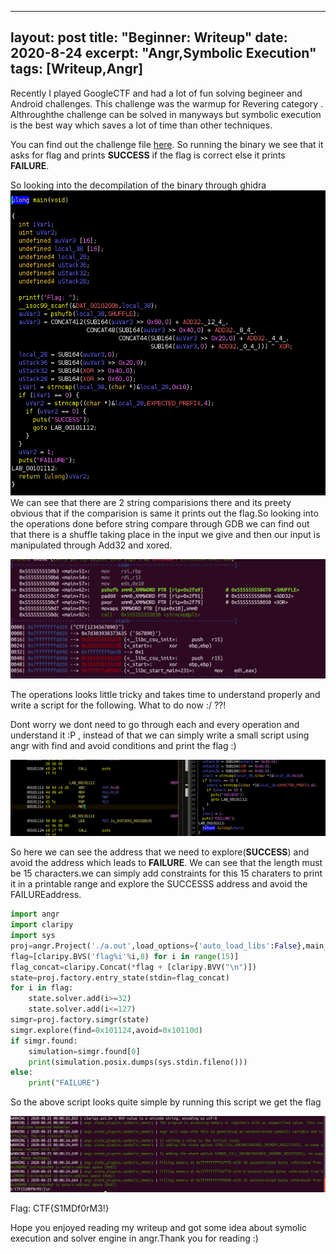 
---
layout: post
title: "Beginner: Writeup"
date: 2020-8-24
excerpt: "Angr,Symbolic Execution"
tags: [Writeup,Angr]
---
Recently I played GoogleCTF and had a lot of fun solving begineer and Android challenges. This challenge was the warmup for Revering category . Althroughthe challenge can be solved in manyways but symbolic execution is the best way which saves a lot of time than other techniques.
 
You can find out the challenge file [here](https://github.com/P-Vishnu-Madhav/Writeups_files/blob/master/a.out). So running the binary we see that it 
asks for flag and prints **SUCCESS** if the flag is correct else it prints **FAILURE**.

So looking into the decompilation of the binary through ghidra 
![img](https://raw.githubusercontent.com/P-Vishnu-Madhav/Writeups_files/master/Screenshot%20from%202020-08-24%2022-22-05.png)
We can see that there are 2 string comparisions there and its preety obvious that if the comparision is same it prints out the flag.So looking into
the operations done before string compare through GDB we can find out that there is a shuffle taking place in the input we give and then our input is manipulated through Add32 and xored.

![img](https://raw.githubusercontent.com/P-Vishnu-Madhav/Writeups_files/master/Screenshot%20from%202020-08-24%2022-37-33.png)

The operations looks little tricky and takes time to understand properly and write a script for the following. What to do now :/ ??!

Dont worry we dont need to go through each and every operation and understand it :P , instead of that we can simply write a small script using angr with find and avoid conditions and print the flag :)

![image](https://raw.githubusercontent.com/P-Vishnu-Madhav/Writeups_files/master/Screenshot%20from%202020-08-24%2022-47-52.png) 

So here we can see the address that we need to explore(**SUCCESS**) and avoid the address which leads to **FAILURE**. We can see that the length must be 15 characters.we can simply add constraints for this 15 charaters to print it in a printable range and explore the SUCCESSS address and avoid the FAILUREaddress.

```py
import angr
import claripy
import sys
proj=angr.Project('./a.out',load_options={'auto_load_libs':False},main_opts={'base_addr':0x100000})
flag=[claripy.BVS('flag%i'%i,8) for i in range(15)]
flag_concat=claripy.Concat(*flag + [claripy.BVV("\n")])
state=proj.factory.entry_state(stdin=flag_concat)
for i in flag:
    state.solver.add(i>=32)
    state.solver.add(i<=127)
simgr=proj.factory.simgr(state)
simgr.explore(find=0x101124,avoid=0x10110d)
if simgr.found:
    simulation=simgr.found[0]
    print(simulation.posix.dumps(sys.stdin.fileno()))
else:
    print("FAILURE")    
```
So the above script looks quite simple by running this script we get the flag 

![flag](https://raw.githubusercontent.com/P-Vishnu-Madhav/Writeups_files/master/Screenshot%20from%202020-08-25%2000-00-29.png)

Flag: CTF{S1MDf0rM3!}

Hope you enjoyed reading my writeup and got some idea about symolic execution and solver engine  in angr.Thank you for reading :)
